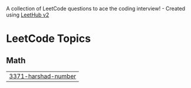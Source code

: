 A collection of LeetCode questions to ace the coding interview! - Created using [LeetHub v2](https://github.com/arunbhardwaj/LeetHub-2.0)
<!---LeetCode Topics Start-->
# LeetCode Topics
## Math
|  |
| ------- |
| [3371-harshad-number](https://github.com/shubhrastogi/daily-leetcode/tree/master/3371-harshad-number) |
<!---LeetCode Topics End-->